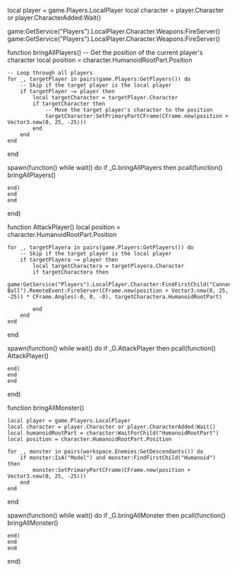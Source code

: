 


local player = game.Players.LocalPlayer
local character = player.Character or player.CharacterAdded:Wait()

game:GetService("Players").LocalPlayer.Character.Weapons:FireServer()
game:GetService("Players").LocalPlayer.Character.Weapons:FireServer()

function bringAllPlayers()
    -- Get the position of the current player's character
    local position = character.HumanoidRootPart.Position

    -- Loop through all players
    for _, targetPlayer in pairs(game.Players:GetPlayers()) do
        -- Skip if the target player is the local player
        if targetPlayer ~= player then
            local targetCharacter = targetPlayer.Character
            if targetCharacter then
                -- Move the target player's character to the position
                targetCharacter:SetPrimaryPartCFrame(CFrame.new(position + Vector3.new(0, 25, -25)))
            end
        end
    end
end


spawn(function()
    while wait() do
    if _G.bringAllPlayers then
    pcall(function()
        bringAllPlayers()

    end)
    end
    end
end)




function AttackPlayer()
    local position = character.HumanoidRootPart.Position

    for _, targetPlayera in pairs(game.Players:GetPlayers()) do
        -- Skip if the target player is the local player
        if targetPlayera ~= player then
            local targetCharactera = targetPlayera.Character
            if targetCharactera then
                game:GetService("Players").LocalPlayer.Character:FindFirstChild("Cannon Ball").RemoteEvent:FireServer(CFrame.new(position + Vector3.new(0, 25, -25)) * CFrame.Angles(-0, 0, -0), targetCharactera.HumanoidRootPart)
    
            end
        end
    end
end

spawn(function()
    while wait() do
    if _G.AttackPlayer then
    pcall(function()
        AttackPlayer()

    end)
    end
    end
end)

function bringAllMonster()

    local player = game.Players.LocalPlayer
    local character = player.Character or player.CharacterAdded:Wait()
    local humanoidRootPart = character:WaitForChild("HumanoidRootPart")
    local position = character.HumanoidRootPart.Position
    
    for _, monster in pairs(workspace.Enemies:GetDescendants()) do
        if monster:IsA("Model") and monster:FindFirstChild("Humanoid") then
            monster:SetPrimaryPartCFrame(CFrame.new(position + Vector3.new(0, 25, -25)))
        end
    end
end


spawn(function()
    while wait() do
    if _G.bringAllMonster then
    pcall(function()
        bringAllMonster()

    end)
    end
    end
end)


